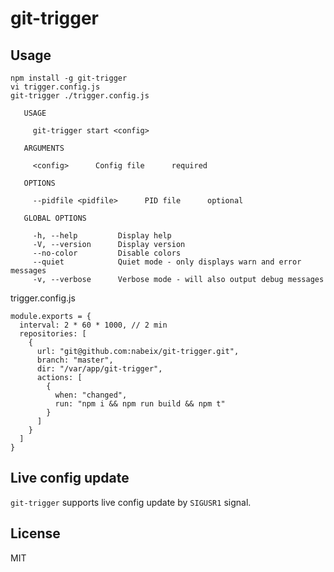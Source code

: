# git-trigger

## Usage

```
npm install -g git-trigger
vi trigger.config.js
git-trigger ./trigger.config.js
```

```
   USAGE

     git-trigger start <config>

   ARGUMENTS

     <config>      Config file      required

   OPTIONS

     --pidfile <pidfile>      PID file      optional

   GLOBAL OPTIONS

     -h, --help         Display help
     -V, --version      Display version
     --no-color         Disable colors
     --quiet            Quiet mode - only displays warn and error messages
     -v, --verbose      Verbose mode - will also output debug messages
```

trigger.config.js
```
module.exports = {
  interval: 2 * 60 * 1000, // 2 min
  repositories: [
    {
      url: "git@github.com:nabeix/git-trigger.git",
      branch: "master",
      dir: "/var/app/git-trigger",
      actions: [
        {
          when: "changed",
          run: "npm i && npm run build && npm t"
        }
      ]
    }
  ]
}
```

## Live config update

`git-trigger` supports live config update by `SIGUSR1` signal.

## License

MIT
